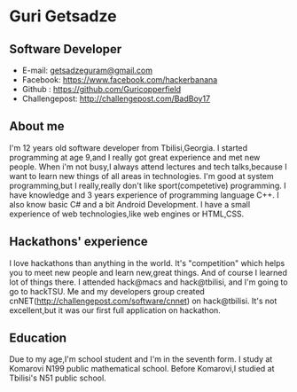 Guri Getsadze
=============

Software Developer
-----------------------
- E-mail: getsadzeguram@gmail.com
- Facebook: https://www.facebook.com/hackerbanana
- Github : https://github.com/Guricopperfield
- Challengepost: http://challengepost.com/BadBoy17

## About me
I'm 12 years old software developer from Tbilisi,Georgia. I started programming at age 9,and I really got great experience and met new people. When i'm not busy,I always attend lectures and tech talks,because I want to learn new things of all areas in technologies. I'm good at system programming,but I really,really don't like sport(competetive) programming. I have knowledge and 3 years experience of programming language C++. I also know basic C# and a bit Android Development. I have a small experience of web technologies,like web engines or HTML,CSS.

## Hackathons' experience
I love hackathons than anything in the world. It's "competition" which helps you to meet new people and learn new,great things. And of course I learned lot of things there. I attended hack@macs and hack@tbilisi, and I'm going to go to hackTSU. Me and my developers group created cnNET(http://challengepost.com/software/cnnet) on hack@tbilisi. It's not excellent,but it was our first full application on hackathon.

## Education
Due to my age,I'm school student and I'm in the seventh form. I study at Komarovi N199 public mathematical school. Before Komarovi,I studied at Tbilisi's N51 public school. 
